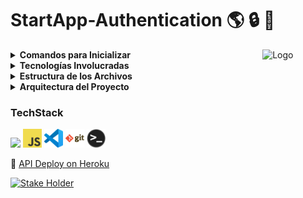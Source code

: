 # StartApp-Authentication :earth_americas: :lock: :key:
<img alt="Logo" align="right" src="https://encrypted-tbn0.gstatic.com/images?q=tbn:ANd9GcTu1tfJ2N0SENG9G86Avbt6qN59vXLDAFYggA5IrspoOX4Q_irRB18laR-At4dTKZyG6VI&usqp=CAU" width="20%" />

<details>
  <summary><strong>Comandos para Inicializar</strong></summary>

### Comando para instalar paquetes
npm install  
### Comando para correr aplicacion
node server.js --Comienza a escuchar en el puerto 8080--

</details>

<details>
    <summary><strong>Tecnologías Involucradas</strong></summary>

### Node.js
[![Node Version](https://img.shields.io/badge/Node-v15.8.0-green)](https://nodejs.org/docs/latest-v15.x/api/)
Es un entorno en tiempo de ejecución multiplataforma, de código abierto, para la capa del servidor basado en el lenguaje de programación JavaScript, asíncrono, con E/S de datos en una arquitectura orientada a eventos y basado en el motor V8 de Google
### Express
[![Express](https://img.shields.io/badge/Bcryptjs-v.4.17.1-ff69b4)](https://expressjs.com/es/) 
Es un marco de aplicación web de back-end para Node.js. Está diseñado para crear aplicaciones web y API. Se lo utiliza principalmente para hacer los HTTP requests
#### Carpetas donde se uso de la tecnología dentro de la aplicación:
* server.js
### Bcryptjs
[![Bcryptjs](https://img.shields.io/badge/Bcryptjs-v.2.4.3-blueviolet)](https://www.npmjs.com/package/bcryptjs)
Es un module de node.js que permite hacer encriptaciones. Se utiliza para encriptar el password recibido
#### Carpetas donde se uso de la tecnología dentro de la aplicación:
* app/controllers/auth.controller.js
### Jsonwebtoken
[![Jsonwebtoken](https://img.shields.io/badge/Jsonwebtoken-v.8.5.1-brightgreen)](https://www.npmjs.com/package/jsonwebtoken)
JSON Web Token es un estándar abierto basado en JSON propuesto por IETF para la creación de tokens de acceso que permiten la propagación de identidad y privilegios o claims. Se utiliza para la creación de Tokens. 
#### Carpetas donde se uso de la tecnología dentro de la aplicación:
* app/controllers/auth.controller.js
### Sequelize
[![Sequelize](https://img.shields.io/badge/Sequelize-v.6.6.5-green)](https://sequelize.org/)
Sequelize es un ORM de Node.js basado en promesas para Postgres, MySQL, MariaDB, SQLite y Microsoft SQL Server. Cuenta con un sólido soporte de transacciones, relaciones, carga ansiosa y perezosa, replicación de lectura y más. Se utiliza para interactuar con Postgres

#### Carpetas donde se uso de la tecnología dentro de la aplicación:
* app/models/index.js
* app/models/user.model.js
### PostgreSQL
[![PostgreSQL](https://img.shields.io/badge/PostgreSQL-v.8.7.1-important)](https://www.postgresql.org/)
 Es un sistema de gestión de bases de datos relacional orientado a objetos y de código abierto. 
### Nodemailer
[![Node Mailer](https://img.shields.io/badge/NodeMailer-v.6.7.0-red)](https://nodemailer.com/about/)

Es un módulo de Node.js que nos permite hacer él envió de correos electrónicos. Esto se utiliza en las siguientes ocasiones:  
* Cuando un usuario se registra de manera regular (Sin hacerlo mediante Google). En ese caso se le envía un correo de confirmación a su cuenta
* Cuando un usuario registrado de manera regular, desea cambiar su contraseña 

#### Carpetas donde se uso de la tecnología dentro de la aplicación:
* app/config/email.config.js
* app/controllers/auth.controller.js
</details>
<details>
    <summary><strong>Estructura de los Archivos</strong></summary>
    
La división de las carpetas esta de la siguiente manera:
#### Config
En esta carpeta en general se encuentran los archivos de configuración de los diferentes servicios y herramientas de usamos.
* Archivos de configuración de PostgreSQL
* Archivos de configuración de Nodemailer
* Archivos de configuración de Sequelize
* Llave para uso de JsonWebToken
#### Routes
Se declaran los Endpoints que se tienen y también se divide según a los recursos que tengamos
#### Middlewares
Esta parte del código nos ayudara para comunicarnos con otros paquetes, programas o funcionalidades específicas.
* Validaciones de correo electrónicos únicos
* Verificación de Token
* Verificación de Email con formato correcto
* Validacion de Sign Up
#### Controllers
Aqui se aplica toda la logica para los endpoints, que son redireccionados en la carpeta de **Routes**
* Maneja las acciones de Sign Up & Sign In
* Recovery de passwords
* Cambio de contraseñas
#### Models
Aqui se tienen modelos que representan exactamente lo que esta en la base de datos para que Sequelize haga uso de estos modelos para la interaccion con la DB. 
</details>

<details>
    <summary><strong>Arquitectura del Proyecto</strong></summary>

A través de rutas Express, el CORS como Middleware comprobará la solicitud HTTP que coincida con una ruta antes de llegar a la capa de seguridad.

La capa de seguridad incluye:

Middleware de autenticación JWT: verificar el registro, verificar el token
Si estos middlewares arrojan algún error, se enviará un mensaje como respuesta HTTP.

Los controladores interactúan con la base de datos PostgreSQL a través de Sequelize y envían una respuesta HTTP (token, información del usuario, datos basados ​​en roles que se encuentran en la base de datos del repositorio de Servicio de Datos) al cliente.

Podriamos decir que sigue una Arquitectura del Tipo MVC.
</details>

### TechStack

<code><img height="30" src="https://emojis.slackmojis.com/emojis/images/1465929657/511/heroku.png?1465929657"></code>
<code><img height="30" src="https://raw.githubusercontent.com/github/explore/80688e429a7d4ef2fca1e82350fe8e3517d3494d/topics/javascript/javascript.png"></code>
<code><img height="30" src="https://raw.githubusercontent.com/github/explore/80688e429a7d4ef2fca1e82350fe8e3517d3494d/topics/visual-studio-code/visual-studio-code.png"></code>
<code><img height="30" src="https://raw.githubusercontent.com/github/explore/80688e429a7d4ef2fca1e82350fe8e3517d3494d/topics/git/git.png"></code>
<code><img height="30" src="https://raw.githubusercontent.com/github/explore/80688e429a7d4ef2fca1e82350fe8e3517d3494d/topics/terminal/terminal.png"></code>

[API deploy on heroku]: https://dev-auth-db2.herokuapp.com/

🏡 [API Deploy on Heroku][API deploy on heroku]

[![Stake Holder](https://img.shields.io/badge/Cliente-StartAmericasTogether-blue)](https://www.startamericastogether.org/)
